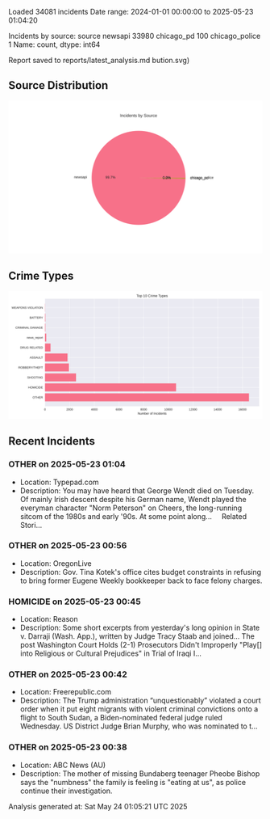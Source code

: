 
Loaded 34081 incidents
Date range: 2024-01-01 00:00:00 to 2025-05-23 01:04:20

Incidents by source:
source
newsapi           33980
chicago_pd          100
chicago_police        1
Name: count, dtype: int64

Report saved to reports/latest_analysis.md
bution.svg)

## Source Distribution
![Source Distribution](images/source_distribution.svg)

## Crime Types
![Crime Types](images/crime_types.svg)

## Recent Incidents

### OTHER on 2025-05-23 01:04
- Location: Typepad.com
- Description: You may have heard that George Wendt died on Tuesday. Of mainly Irish descent despite his German name, Wendt played the everyman character "Norm Peterson" on Cheers, the long-running sitcom of the 1980s and early '90s. At some point along...     Related Stori…


### OTHER on 2025-05-23 00:56
- Location: OregonLive
- Description: Gov. Tina Kotek's office cites budget constraints in refusing to bring former Eugene Weekly bookkeeper back to face felony charges.


### HOMICIDE on 2025-05-23 00:45
- Location: Reason
- Description: Some short excerpts from yesterday's long opinion in State v. Darraji (Wash. App.), written by Judge Tracy Staab and joined…
The post Washington Court Holds (2-1) Prosecutors Didn't Improperly "Play[] into Religious or Cultural Prejudices" in Trial of Iraqi I…


### OTHER on 2025-05-23 00:42
- Location: Freerepublic.com
- Description: The Trump administration “unquestionably” violated a court order when it put eight migrants with violent criminal convictions onto a flight to South Sudan, a Biden-nominated federal judge ruled Wednesday. US District Judge Brian Murphy, who was nominated to t…


### OTHER on 2025-05-23 00:38
- Location: ABC News (AU)
- Description: The mother of missing Bundaberg teenager Pheobe Bishop says the "numbness" the family is feeling is "eating at us", as police continue their investigation.

Analysis generated at: Sat May 24 01:05:21 UTC 2025
